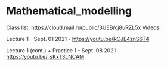 # Mathematical_modelling
Class list: https://cloud.mail.ru/public/3UEB/cj8uRZL5x
Videos:

Lecture 1 - Sept. 01 2021 - https://youtu.be/RCJE4znS6T4

Lecture 1 (cont.) + Practice 1 - Sept. 08 2021 - https://youtu.be/_sKxT3LNCAM
